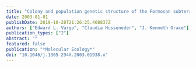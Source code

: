 ```yaml
---
title: "Colony and population genetic structure of the Formosan subterranean termite, Coptotermes formosanus, in Japan"
date: 2003-01-01
publishDate: 2019-10-28T21:26:25.468837Z
authors: ["Edward L. Vargo", "Claudia Husseneder", "J. Kenneth Grace"]
publication_types: ["2"]
abstract: ""
featured: false
publication: "*Molecular Ecology*"
doi: "10.1046/j.1365-294X.2003.01938.x"
---
```


